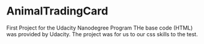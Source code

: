 # AnimalTradingCard
First Project for the Udacity Nanodegree Program
THe base code (HTML) was provided by Udacity. The project was for us to our css skills to the test.
